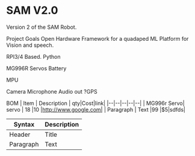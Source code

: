 # SAM V2.0

Version 2 of the SAM Robot.

Project Goals
Open Hardware Framework for a quadaped
ML Platform for Vision and speech.

RPI3/4 Based. Python

MG996R Servos
Battery

MPU

Camera
Microphone
Audio out
?GPS

BOM
| Item     | Description | qty|Cost|link|
|--|--|--|--|--|
| MG996r Servo| servo    | 18 |10  |http://www.google.com|
| Paragraph   | Text     |99  |$5|sdfds|

| Syntax      | Description |
| ----------- | ----------- |
| Header      | Title       |
| Paragraph   | Text        |
